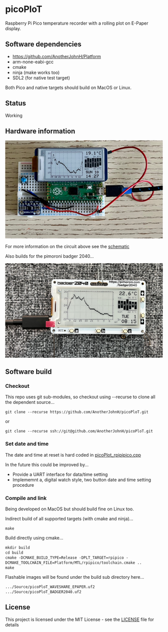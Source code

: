 # picoPloT

Raspberry Pi Pico temperature recorder with a rolling plot on E-Paper display.

## Software dependencies

+ https://github.com/AnotherJohnH/Platform
+ arm-none-eabi-gcc
+ cmake
+ ninja (make works too)
+ SDL2 (for native test target)

Both Pico and native targets should build on MacOS or Linux.

## Status

Working

## Hardware information

![prototype](docs/breadboard_v0.01.jpg)

For more information on the circuit above see the [schematic](https://github.com/AnotherJohnH/picoPloT/blob/main/docs/schematic_v0.01.pdf)

Also builds for the pimoroni badger 2040...

![badger 2040](docs/badger_2040.jpg)

## Software build

### Checkout

This repo uses git sub-modules, so checkout using --recurse to clone all the
dependent source...

    git clone --recurse https://github.com/AnotherJohnH/picoPloT.git

or

    git clone --recurse ssh://git@github.com/AnotherJohnH/picoPloT.git

### Set date and time

The date and time at reset is hard coded in [picoPlot_rpipipico.cpp](https://github.com/AnotherJohnH/picoPloT/blob/main/Source/picoPloT_rpipico.cpp)

In the future this could be improved by...
+ Provide a UART interface for data/time setting
+ Implememnt a, digital watch style, two button date and time setting procedure

### Compile and link

Being developed on MacOS but should build fine on Linux too.

Indirect build of all supported targets (with cmake and ninja)...

    make

Build directly using cmake...

    mkdir build
    cd build
    cmake -DCMAKE_BUILD_TYPE=Release -DPLT_TARGET=rpipico -DCMAKE_TOOLCHAIN_FILE=Platform/MTL/rpipico/toolchain.cmake ..
    make

Flashable images will be found under the build sub directory here...

    .../Source/picoPloT_WAVESHARE_EPAPER.uf2
    .../Source/picoPloT_BADGER2040.uf2

## License

This project is licensed under the MIT License - see the [LICENSE](LICENSE) file for details
